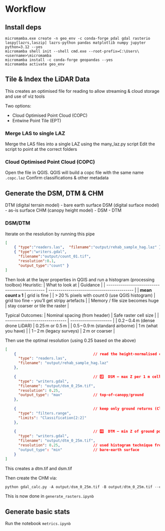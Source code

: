 # Workflow

## Install deps

```cmd.exe
micromamba.exe create -n geo_env -c conda-forge pdal gdal rasterio laspy[lazrs,laszip] lazrs-python pandas matplotlib numpy jupyter python=3.12 --yes
micromamba shell init --shell cmd.exe --root-prefix=C:\Users\<username>\micromamba
micromamba install -c conda-forge geopandas --yes
micromamba activate geo_env
```

## Tile & Index the LiDAR Data
This creates an optimised file for reading to allow streaming & cloud storage and use of viz tools

Two options:
- Cloud Optimised Point Cloud (COPC)
- Entwine Point Tile (EPT)

### Merge LAS to single LAZ
Merge the LAS files into a single LAZ using the many_laz.py script
Edit the script to point at the correct folders



### Cloud Optimised Point Cloud (COPC)
Open the file in QGIS.
QGIS will build a copc file with the same name `.copc.laz`
Confirm classifications & other metadata




## Generate the DSM, DTM & CHM
DTM (digital terrain model) - bare earth surface
DSM (digital surface model) - as-is surface
CHM (canopy height model) - DSM - DTM

### DSM/DTM

Iterate on the resolution by running this pipe
```json
[
    { "type":"readers.las",  "filename":"output/rehab_sample_hag.laz" },
    { "type":"writers.gdal",
      "filename":"output/count_01.tif",
      "resolution":0.1,
      "output_type":"count" }
]
```
Then look at the layer properties in QGIS and run a histogram (processing toolbox)
Heuristic:
| What to look at                                 | Guidance                                    |
| ----------------------------------------------- | ------------------------------------------- |
| **mean count ≥ 1**                              | grid is fine                                |
| > 20 % pixels with count 0 (use QGIS histogram) | grid too fine – you’ll get stripy artefacts |
| Memory / file size becomes huge                 | stay coarser or tile the raster             |


Typical Outcomes:
| Nominal spacing (from header)   | Safe raster cell size |
| ------------------------------- | --------------------- |
| 0.2 – 0.4 m (dense drone LiDAR) | 0.25 m or 0.5 m       |
| 0.5 – 0.9 m (standard airborne) | 1 m (what you have)   |
| 1 – 2 m (legacy surveys)        | 2 m or coarser        |


Then use the optimal resolution (using 0.25 based on the above)

```json
[
    {                                   // read the height‑normalised cloud
      "type": "readers.las",
      "filename": "output/rehab_sample_hag.laz"
    },
  
    {                                   // 1️⃣  DSM – max Z per 1 m cell
      "type": "writers.gdal",
      "filename": "output/dsm_0_25m.tif",
      "resolution": 0.25,
      "output_type": "max"              // top‑of‑canopy/ground
    },
  
    {                                   // keep only ground returns (Class 2)
      "type": "filters.range",
      "limits": "Classification[2:2]"
    },
  
    {                                   // 2️⃣  DTM – min Z of ground points
      "type": "writers.gdal",
      "filename": "output/dtm_0_25m.tif",
      "resolution": 0.25,               // used histogram technique from https://chatgpt.com/c/681fdf43-d69c-800d-a2ae-79417743ab02
      "output_type": "min"              // bare‑earth surface
    }
]
```
This creates a dtm.tif and dsm.tif

Then create the CHM via:
```python
python gdal_calc.py -A output/dsm_0_25m.tif -B output/dtm_0_25m.tif --calc="A-B" --outfile=output/chm_0_25m.tif --NoDataValue=-9999
```

This is now done in `generate_rasters.ipynb`

## Generate basic stats

Run the notebook `metrics.ipynb`


